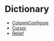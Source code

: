 # Dictionary
- [ColumnConfigure](https://anzeljg.github.io/rin2/book2/2405/docs/tkinter/grid-config.html)
- [Cursor](https://www.tutorialspoint.com/python/tk_cursors.htm) 
- [Relief](https://www.tutorialspoint.com/python/tk_relief.htm)
